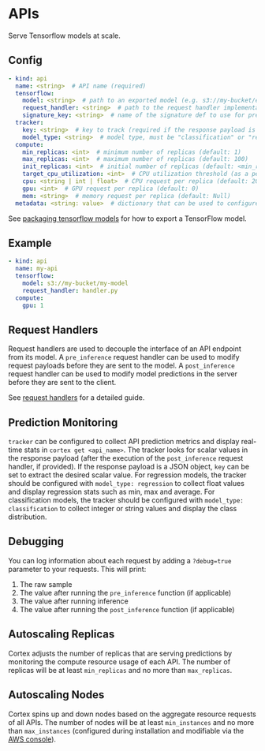 # APIs

Serve Tensorflow models at scale.

## Config

```yaml
- kind: api
  name: <string>  # API name (required)
  tensorflow:
    model: <string>  # path to an exported model (e.g. s3://my-bucket/exported_model) (required)
    request_handler: <string>  # path to the request handler implementation file, relative to the cortex root (optional)
    signature_key: <string>  # name of the signature def to use for prediction (required if your model has more than one signature def)
  tracker:
    key: <string>  # key to track (required if the response payload is a JSON object)
    model_type: <string>  # model type, must be "classification" or "regression" (required)
  compute:
    min_replicas: <int>  # minimum number of replicas (default: 1)
    max_replicas: <int>  # maximum number of replicas (default: 100)
    init_replicas: <int>  # initial number of replicas (default: <min_replicas>)
    target_cpu_utilization: <int>  # CPU utilization threshold (as a percentage) to trigger scaling (default: 80)
    cpu: <string | int | float>  # CPU request per replica (default: 200m)
    gpu: <int>  # GPU request per replica (default: 0)
    mem: <string>  # memory request per replica (default: Null)
  metadata: <string: value>  # dictionary that can be used to configure custom values (optional)
```

See [packaging tensorflow models](./packaging.md) for how to export a TensorFlow model.

## Example

```yaml
- kind: api
  name: my-api
  tensorflow:
    model: s3://my-bucket/my-model
    request_handler: handler.py
  compute:
    gpu: 1
```

## Request Handlers

Request handlers are used to decouple the interface of an API endpoint from its model. A `pre_inference` request handler can be used to modify request payloads before they are sent to the model. A `post_inference` request handler can be used to modify model predictions in the server before they are sent to the client.

See [request handlers](../request-handlers.md) for a detailed guide.

## Prediction Monitoring

`tracker` can be configured to collect API prediction metrics and display real-time stats in `cortex get <api_name>`. The tracker looks for scalar values in the response payload (after the execution of the `post_inference` request handler, if provided). If the response payload is a JSON object, `key` can be set to extract the desired scalar value. For regression models, the tracker should be configured with `model_type: regression` to collect float values and display regression stats such as min, max and average. For classification models, the tracker should be configured with `model_type: classification` to collect integer or string values and display the class distribution.

## Debugging

You can log information about each request by adding a `?debug=true` parameter to your requests. This will print:

1. The raw sample
2. The value after running the `pre_inference` function (if applicable)
3. The value after running inference
4. The value after running the `post_inference` function (if applicable)

## Autoscaling Replicas

Cortex adjusts the number of replicas that are serving predictions by monitoring the compute resource usage of each API. The number of replicas will be at least `min_replicas` and no more than `max_replicas`.

## Autoscaling Nodes

Cortex spins up and down nodes based on the aggregate resource requests of all APIs. The number of nodes will be at least `min_instances` and no more than `max_instances` (configured during installation and modifiable via the [AWS console](https://docs.aws.amazon.com/autoscaling/ec2/userguide/as-manual-scaling.html)).
